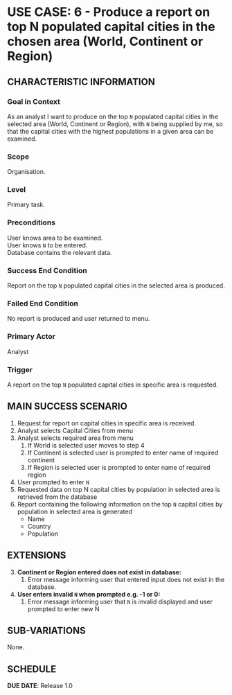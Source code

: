 # USE CASE: 6 - Produce a report on top N populated capital cities in the chosen area (World, Continent or Region)

## CHARACTERISTIC INFORMATION

### Goal in Context

As an analyst I want to produce on the top `N` populated capital cities in the selected area (World, Continent or Region), with `N` being supplied by me, so that the capital cities with the highest populations in a given area can be examined.

### Scope

Organisation.

### Level

Primary task.

### Preconditions

User knows area to be examined.\
User knows `N` to be entered.\
Database contains the relevant data.

### Success End Condition

Report on the top `N` populated capital cities in the selected area is produced.

### Failed End Condition

No report is produced and user returned to menu.

### Primary Actor

Analyst

### Trigger

A report on the top `N` populated capital cities in specific area is requested.

## MAIN SUCCESS SCENARIO

1. Request for report on capital cities in specific area is received.
2. Analyst selects Capital Cities from menu
3. Analyst selects required area from menu
    1. If World is selected user moves to step 4
    2. If Continent is selected user is prompted to enter name of required continent
    3. If Region is selected user is prompted to enter name of required region
4. User prompted to enter `N`
5. Requested data on top N capital cities by population in selected area is retrieved from the database
6. Report containing the following information on the top `N` capital cities by population in selected area is generated
    * Name
    * Country
    * Population

## EXTENSIONS

3. **Continent or Region entered does not exist in database:**
    1. Error message informing user that entered input does not exist in the database.
4. **User enters invalid `N` when prompted e.g. -1 or 0:**
    1. Error message informing user that `N` is invalid displayed and user prompted to enter new N

## SUB-VARIATIONS

None.

## SCHEDULE

**DUE DATE**: Release 1.0